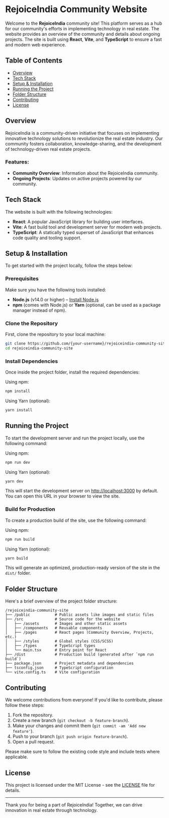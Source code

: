 # RejoiceIndia Community Website

Welcome to the **RejoiceIndia** community site! This platform serves as a hub for our community's efforts in implementing technology in real estate. The website provides an overview of the community and details about ongoing projects. The site is built using **React**, **Vite**, and **TypeScript** to ensure a fast and modern web experience.

## Table of Contents

- [Overview](#overview)
- [Tech Stack](#tech-stack)
- [Setup & Installation](#setup--installation)
- [Running the Project](#running-the-project)
- [Folder Structure](#folder-structure)
- [Contributing](#contributing)
- [License](#license)

## Overview

RejoiceIndia is a community-driven initiative that focuses on implementing innovative technology solutions to revolutionize the real estate industry. Our community fosters collaboration, knowledge-sharing, and the development of technology-driven real estate projects.

### Features:
- **Community Overview**: Information about the RejoiceIndia community.
- **Ongoing Projects**: Updates on active projects powered by our community.

## Tech Stack

The website is built with the following technologies:
- **React**: A popular JavaScript library for building user interfaces.
- **Vite**: A fast build tool and development server for modern web projects.
- **TypeScript**: A statically typed superset of JavaScript that enhances code quality and tooling support.

## Setup & Installation

To get started with the project locally, follow the steps below:

### Prerequisites

Make sure you have the following tools installed:

- **Node.js** (v14.0 or higher) – [Install Node.js](https://nodejs.org/)
- **npm** (comes with Node.js) or **Yarn** (optional, can be used as a package manager instead of npm).

### Clone the Repository

First, clone the repository to your local machine:

```bash
git clone https://github.com/{your-username}/rejoiceindia-community-site.git
cd rejoiceindia-community-site
```

### Install Dependencies

Once inside the project folder, install the required dependencies:

Using npm:
```bash
npm install
```

Using Yarn (optional):
```bash
yarn install
```

## Running the Project

To start the development server and run the project locally, use the following command:

Using npm:
```bash
npm run dev
```

Using Yarn (optional):
```bash
yarn dev
```

This will start the development server on [http://localhost:3000](http://localhost:3000) by default. You can open this URL in your browser to view the site.

### Build for Production

To create a production build of the site, use the following command:

Using npm:
```bash
npm run build
```

Using Yarn (optional):
```bash
yarn build
```

This will generate an optimized, production-ready version of the site in the `dist/` folder.

## Folder Structure

Here's a brief overview of the project folder structure:

```
/rejoiceindia-community-site
├── /public           # Public assets like images and static files
├── /src              # Source code for the website
│   ├── /assets       # Images and other static assets
│   ├── /components   # Reusable components
│   ├── /pages        # React pages (Community Overview, Projects, etc.)
│   ├── /styles       # Global styles (CSS/SCSS)
│   ├── /types        # TypeScript types
│   └── main.tsx      # Entry point for React
├── /dist             # Production build (generated after `npm run build`)
├── package.json      # Project metadata and dependencies
├── tsconfig.json     # TypeScript configuration
└── vite.config.ts    # Vite configuration
```

## Contributing

We welcome contributions from everyone! If you'd like to contribute, please follow these steps:

1. Fork the repository.
2. Create a new branch (`git checkout -b feature-branch`).
3. Make your changes and commit them (`git commit -am 'Add new feature'`).
4. Push to your branch (`git push origin feature-branch`).
5. Open a pull request.

Please make sure to follow the existing code style and include tests where applicable.

## License

This project is licensed under the MIT License - see the [LICENSE](LICENSE) file for details.

---

Thank you for being a part of RejoiceIndia! Together, we can drive innovation in real estate through technology.
